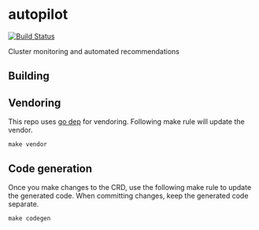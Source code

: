 # autopilot

[![Build Status](https://travis-ci.org/libopenstorage/autopilot.svg?branch=master)](https://travis-ci.org/libopenstorage/autopilot)

Cluster monitoring and automated recommendations

## Building

## Vendoring

This repo uses [go dep](https://golang.github.io/dep/) for vendoring. Following make rule will update the vendor.

```shell
make vendor
```

## Code generation

Once you make changes to the CRD, use the following make rule to update the generated code. When committing changes, keep the generated code separate.

```shell
make codegen
```
